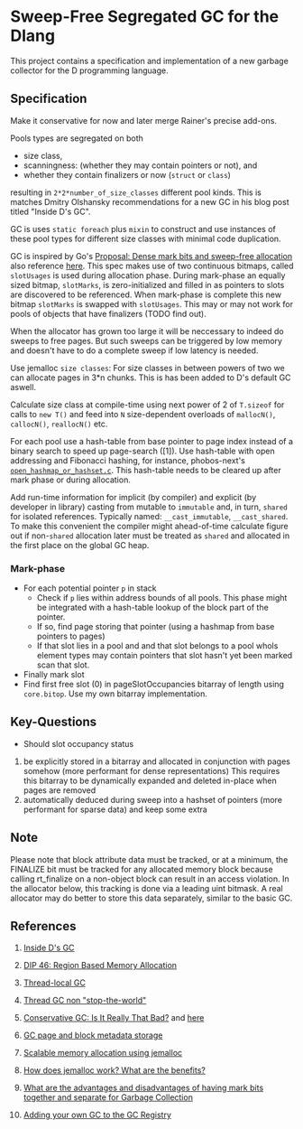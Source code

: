 # Sweep-Free Segregated GC for the Dlang

This project contains a specification and implementation of a new garbage
collector for the D programming language.

## Specification

Make it conservative for now and later merge Rainer's precise add-ons.

Pools types are segregated on both

- size class,
- scanningness: (whether they may contain pointers or not), and
- whether they contain finalizers or now (`struct` or `class`)

resulting in `2*2*number_of_size_classes` different pool kinds. This is matches
Dmitry Olshansky recommendations for a new GC in his blog post titled "Inside
D's GC".

GC is uses `static foreach` plus `mixin` to construct and use instances of these
pool types for different size classes with minimal code duplication.

GC is inspired by Go's [Proposal: Dense mark bits and sweep-free
allocation](https://github.com/golang/proposal/blob/master/design/12800-sweep-free-alloc.md)
also reference [here](https://github.com/golang/go/issues/12800). This spec
makes use of two continuous bitmaps, called `slotUsages` is used during
allocation phase. During mark-phase an equally sized bitmap, `slotMarks`, is
zero-initialized and filled in as pointers to slots are discovered to be
referenced. When mark-phase is complete this new bitmap `slotMarks` is swapped
with `slotUsages`. This may or may not work for pools of objects that have
finalizers (TODO find out).

When the allocator has grown too large it will be neccessary to indeed do
sweeps to free pages. But such sweeps can be triggered by low memory and
doesn't have to do a complete sweep if low latency is needed.

Use jemalloc `size classes`: For size classes in between powers of two we can
allocate pages in 3*n chunks. This is has been added to D's default GC aswell.

Calculate size class at compile-time using next power of 2 of `T.sizeof` for
calls to `new T()` and feed into `N` size-dependent overloads of `mallocN()`,
`callocN()`, `reallocN()` etc.

For each pool use a hash-table from base pointer to page index instead of a
binary search to speed up page-search ([1]). Use hash-table with open addressing
and Fibonacci hashing, for instance, phobos-next's
[`open_hashmap_or_hashset.c`](https://github.com/nordlow/phobos-next/blob/master/src/open_hashmap_or_hashset.d). This
hash-table needs to be cleared up after mark phase or during allocation.

Add run-time information for implicit (by compiler) and explicit (by developer
in library) casting from mutable to `immutable` and, in turn, `shared` for
isolated references.  Typically named: `__cast_immutable`, `__cast_shared`. To
make this convenient the compiler might ahead-of-time calculate figure out if
non-`shared` allocation later must be treated as `shared` and allocated in the
first place on the global GC heap.

### Mark-phase

- For each potential pointer `p` in stack
  - Check if `p` lies within address bounds of all pools. This phase might be
    integrated with a hash-table lookup of the block part of the pointer.
  - If so, find page storing that pointer (using a hashmap from base pointers to pages)
  - If that slot lies in a pool and and that slot belongs to a pool whols
    element types may contain pointers that slot hasn't yet been marked scan that
    slot.
- Finally mark slot
- Find first free slot (0) in pageSlotOccupancies bitarray of length using
  `core.bitop`. Use my own bitarray implementation.

## Key-Questions

- Should slot occupancy status

1. be explicitly stored in a bitarray and allocated in conjunction with
pages somehow (more performant for dense representations) This requires this
bitarray to be dynamically expanded and deleted in-place when pages are
removed
2. automatically deduced during sweep into a hashset of pointers (more
performant for sparse data) and keep some extra

## Note

Please note that block attribute data must be tracked, or at a minimum, the
FINALIZE bit must be tracked for any allocated memory block because calling
rt_finalize on a non-object block can result in an access violation.  In the
allocator below, this tracking is done via a leading uint bitmask.  A real
allocator may do better to store this data separately, similar to the basic GC.

## References

1. [Inside D's GC](https://olshansky.me/gc/runtime/dlang/2017/06/14/inside-d-gc.html)

2. [DIP 46: Region Based Memory Allocation](https://wiki.dlang.org/DIP46)

3. [Thread-local GC](https://forum.dlang.org/thread/xiaxgllobsiiuttavivb@forum.dlang.org)

4. [Thread GC non "stop-the-world"](https://forum.dlang.org/post/dnxgbumzenupviqymhrg@forum.dlang.org)

5. [Conservative GC: Is It Really That Bad?](https://www.excelsiorjet.com/blog/articles/conservative-gc-is-it-really-that-bad/)
   and [here](https://forum.dlang.org/thread/qperkcrrngfsbpbumydc@forum.dlang.org)

6. [GC page and block metadata storage](https://forum.dlang.org/thread/fvmiudfposhggpjgtluf@forum.dlang.org)

7. [Scalable memory allocation using jemalloc](https://www.facebook.com/notes/facebook-engineering/scalable-memory-allocation-using-jemalloc/480222803919/)

8. [How does jemalloc work? What are the benefits?](https://stackoverflow.com/questions/1624726/how-does-jemalloc-work-what-are-the-benefits)

9. [What are the advantages and disadvantages of having mark bits together and separate for Garbage Collection](https://stackoverflow.com/questions/23057531/what-are-the-advantages-and-disadvantages-of-having-mark-bits-together-and-separ)

10. [Adding your own GC to the GC Registry](https://dlang.org/spec/garbage.html#gc_registry)
